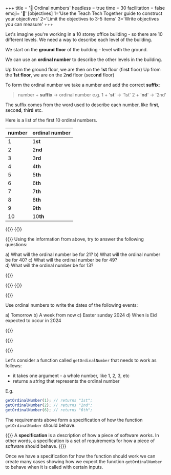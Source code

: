 +++
title = '🧮 Ordinal numbers'
headless = true
time = 30
facilitation = false
emoji= '🧩'
[objectives]
    1='Use the Teach Tech Together guide to construct your objectives'
    2='Limit the objectives to 3-5 items'
    3='Write objectives you can measure'
+++

Let's imagine you're working in a 10 storey office building - so there are 10 different levels.
We need a way to describe each level of the building.

We start on the **ground floor** of the building - level with the ground.

We can use an **ordinal number** to describe the other levels in the building.

Up from the ground floor, we are then on the 1**st** floor (fir**st** floor)
Up from the **1st floor**, we are on the 2**nd** floor (seco**nd** floor)

To form the ordinal number we take a number and add the correct **suffix**:

> number + **suffix** -> ordinal number
> e.g.
> 1 + '**st**' -> '1st'
> 2 + '**nd**' -> '2nd'

The suffix comes from the word used to describe each number, like fir**st**, seco**nd**, thi**rd** etc.

Here is a list of the first 10 ordinal numbers.

| number | ordinal number |
| ------ | -------------- |
| 1      | 1**st**        |
| 2      | 2**nd**        |
| 3      | 3**rd**        |
| 4      | 4**th**        |
| 5      | 5**th**        |
| 6      | 6**th**        |
| 7      | 7**th**        |
| 8      | 8**th**        |
| 9      | 9**th**        |
| 10     | 10**th**       |

{{<tabs name="exercises">}}
{{<tab name="Exercise 1">}}

{{<note title="ordinals">}}
Using the information from above, try to answer the following questions:

a) What will the ordinal number be for 21?
b) What will the ordinal number be for 40?
c) What will the ordinal number be for 49?  
d) What will the ordinal number be for 13?

{{</note>}}

{{</tab>}}
{{<tab name="Exercise 2">}}

{{<note title="📆 Using dates">}}

Use ordinal numbers to write the dates of the following events:

a) Tomorrow
b) A week from now
c) Easter sunday 2024
d) When is Eid expected to occur in 2024

{{</note>}}

{{</tab>}}

{{</tabs>}}

Let's consider a function called `getOrdinalNumber` that needs to work as follows:

- it takes one argument - a whole number, like 1, 2, 3, etc
- returns a _string_ that represents the ordinal number

E.g.

```js
getOrdinalNumber(1); // returns "1st";
getOrdinalNumber(2); // returns "2nd";
getOrdinalNumber(6); // returns "6th";
```

The requirements above form a specification of how the function `getOrdinalNumber` should behave.

{{<note type="definition" title="definition">}}
A **specification** is a description of how a piece of software works.
In other words, a specification is a set of requirements for how a piece of software should behave.
{{</note>}}

Once we have a specification for how the function should work we can create many cases showing how we expect the function `getOrdinalNumber` to behave when it is called with certain inputs.
